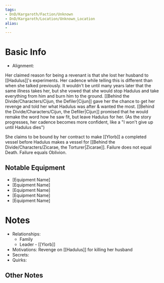 ```yaml
---
tags:
- DnD/Kargaroth/Faction/Unknown
- DnD/Kargaroth/Location/Unknown_Location
alias:
- 
---
```

# Basic Info
- Alignment: 

Her claimed reason for being a revenant is that she lost her husband to [[Hadulus]]'s experiments. Her cadence while telling this is different than when she talked previously. It wouldn't be until many years later that the same illness takes her, but she vowed that she would stop Hadulus and take everything from him and burn him to the ground. [[Behind the Divide/Characters/Cijun, the Defiler|Cijun]] gave her the chance to get her revenge and told her what Hadulus was after & wanted the most. [[Behind the Divide/Characters/Cijun, the Defiler|Cijun]] promised that he would remake the word how he saw fit, but leave Hadulus for her. (As the story progresses, her cadence becomes more confident, like a "I won't give up until Hadulus dies")

She claims to be bound by her contract to make [[Ylorb]] a completed vessel before Hadulus makes a vessel for [[Behind the Divide/Characters/Zicarae, the Torturer|Zicarae]]. Failure does not equal Death. Failure equals Oblivion. 


## Notable Equipment
- [Equipment Name]
- [Equipment Name]
- [Equipment Name]
- [Equipment Name]
- [Equipment Name]

# Notes
- Relationships: 
	- Family
	- Leader - [[Ylorb]]
- Motivations: Revenge on [[Hadulus]] for killing her husband
- Secrets: 
- Quirks: 

## Other Notes